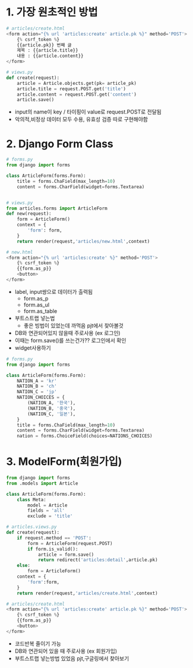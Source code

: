 # 1. 가장 원초적인 방법
```python
# articles/create.html
<form action="{% url 'articles:create' article.pk %}" method='POST'>
	{% csrf_token %}
	{{article.pk}} 번째 글
	제목 : {{article.title}}
	내용 : {{article.content}}
</form>

# views.py
def create(request):
	article = Article.objects.get(pk= article_pk)
	article.title = request.POST.get('title')
	article.content = request.POST.get('content')
	article.save()
```

- input의 name이 key / 타이핑이 value로 request.POST로 전달됨
- 악의적,비정상 데이터 모두 수용, 유효성 검증 따로 구현해야함



# 2. Django Form Class
```python
# forms.py
from django import forms

class ArticleForm(forms.Form):
	title = forms.ChaField(max_length=10)
	content = forms.CharField(widget=forms.Textarea)


# views.py
from articles.forms import ArticleForm
def new(request):
	form = ArticleForm()
	context = {
		'form': form,
	}
	return render(request,'articles/new.html',context)

# new.html
<form action="{% url 'articles:create' %}" method='POST'>
	{% csrf_token %}
	{{form.as_p}}
	<button>
</form>

```
- label, input쌍으로 데이터가  출력됨
	- form.as_p
	- form.as_ul
	- form.as_table
- 부트스트랩 넣는법
	- 좋은 빙법이 있었는데 까먹음 pjt에서 찾아볼것
- DB와 연관되어있지 않을때 주로사용 (ex 로그인)
- 이때는 form.save()를 쓰는건가?? 로그인에서 확인
- widget사용하기
```python
# forms.py
from django import forms

class ArticleForm(forms.Form):
	NATION_A = 'kr'
	NATION_B = 'ch'
	NATION_C = 'jp'
	NATION_CHOICES = {
		(NATION_A, '한국'),
		(NATION_B, '중국'),
		(NATION_C, '일본'),
	}
	title = forms.ChaField(max_length=10)
	content = forms.CharField(widget=forms.Textarea)
	nation = forms.ChoiceField(choices=NATIONS_CHOICES)
```

# 3. ModelForm(회원가입)
```python
from django import forms
from .models import Article

class ArticleForm(forms.Form):
	class Meta:
		model = Article
		fields = 'all'
		exclude = 'title'

# articles.views.py
def create(request):
	if request.method == 'POST':
		form = ArticleForm(request.POST)
		if form.is_valid():
			article = form.save()
			return redirect('articles:detail',article.pk)
	else:
		form = ArticleForm()
	context = {
		'form':form,
	}
	return render(request,'articles/create.html',context)

# articles/create.html
<form action="{% url 'articles:create' article.pk %}" method='POST'>
	{% csrf_token %}
	{{form.as_p}}
	<button>
</form>
```
- 코드반복 줄이기 가능
- DB와 연관되어 있을 때 주로사용 (ex 회원가입)
- 부트스트랩 넣는방법 있었음 pjt,구글링에서 찾아보기
